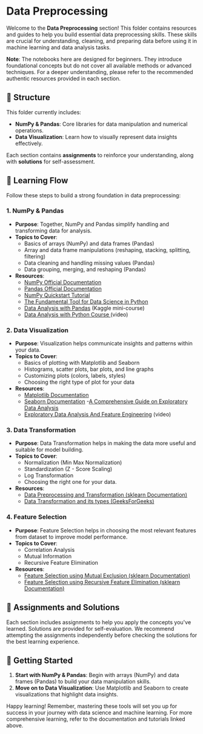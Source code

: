 # Data Preprocessing

Welcome to the **Data Preprocessing** section! This folder contains resources and guides to help you build essential data preprocessing skills. These skills are crucial for understanding, cleaning, and preparing data before using it in machine learning and data analysis tasks.

**Note**: The notebooks here are designed for beginners. They introduce foundational concepts but do not cover all available methods or advanced techniques. For a deeper understanding, please refer to the recommended authentic resources provided in each section.

## 📂 Structure

This folder currently includes:
- **NumPy & Pandas**: Core libraries for data manipulation and numerical operations.
- **Data Visualization**: Learn how to visually represent data insights effectively.

Each section contains **assignments** to reinforce your understanding, along with **solutions** for self-assessment.

## 🔗 Learning Flow

Follow these steps to build a strong foundation in data preprocessing:

### 1. **NumPy & Pandas**
   - **Purpose**: Together, NumPy and Pandas simplify handling and transforming data for analysis.
   - **Topics to Cover**:
     - Basics of arrays (NumPy) and data frames (Pandas)
     - Array and data frame manipulations (reshaping, stacking, splitting, filtering)
     - Data cleaning and handling missing values (Pandas)
     - Data grouping, merging, and reshaping (Pandas)
   - **Resources**:
     - [NumPy Official Documentation](https://numpy.org/doc/stable/)
     - [Pandas Official Documentation](https://pandas.pydata.org/docs/)
     - [NumPy Quickstart Tutorial](https://numpy.org/doc/stable/user/quickstart.html)
     - [The Fundamental Tool for Data Science in Python](https://medium.com/@m.franfuentes/numpy-the-fundamental-tool-for-data-science-in-python-fa2b605a3bf9)
     - [Data Analysis with Pandas](https://www.kaggle.com/learn/pandas) (Kaggle mini-course)
     - [Data Analysis with Python Course ](https://www.youtube.com/watch?v=GPVsHOlRBBI) (video)

### 2. **Data Visualization**
   - **Purpose**: Visualization helps communicate insights and patterns within your data.
   - **Topics to Cover**:
     - Basics of plotting with Matplotlib and Seaborn
     - Histograms, scatter plots, bar plots, and line graphs
     - Customizing plots (colors, labels, styles)
     - Choosing the right type of plot for your data
   - **Resources**:
     - [Matplotlib Documentation](https://matplotlib.org/stable/contents.html)
     - [Seaborn Documentation](https://seaborn.pydata.org/)
     -[A Comprehensive Guide on Exploratory Data Analysis](https://medium.com/@pabbakavya123/a-comprehensive-guide-on-exploratory-data-analysis-eda-ab38f33d6abc)
     - [ Exploratory Data Analysis And Feature Engineering](https://www.youtube.com/watch?v=fHFOANOHwh8) (video)

### 3. **Data Transformation**
   - **Purpose**: Data Transformation helps in making the data more useful and suitable for model building.
   - **Topics to Cover**:
     - Normalization (Min Max Normalization)
     - Standardization (Z - Score Scaling)
     - Log Transformation
     - Choosing the right one for your data.
   - **Resources**:
     - [Data Preprocessing and Transformation (sklearn Documentation)](https://scikit-learn.org/stable/modules/preprocessing.html)
     - [Data Transformation and its types (GeeksForGeeks)](https://www.geeksforgeeks.org/data-transformation-in-data-mining/)

### 4. **Feature Selection**
   - **Purpose**: Feature Selection helps in choosing the most relevant features from dataset to improve model performance.
   - **Topics to Cover**:
     - Correlation Analysis
     - Mutual Information
     - Recursive Feature Elimination 
   - **Resources**:
     - [Feature Selection using Mutual Exclusion (sklearn Documentation)](https://scikit-learn.org/stable/modules/generated/sklearn.feature_selection.mutual_info_classif.html)
     - [Feature Selection using Recursive Feature Elimination (sklearn Documentation)](https://scikit-learn.org/stable/modules/generated/sklearn.feature_selection.RFE.html)

## 📝 Assignments and Solutions

Each section includes assignments to help you apply the concepts you've learned. Solutions are provided for self-evaluation. We recommend attempting the assignments independently before checking the solutions for the best learning experience.

## 🏁 Getting Started

1. **Start with NumPy & Pandas**: Begin with arrays (NumPy) and data frames (Pandas) to build your data manipulation skills.
2. **Move on to Data Visualization**: Use Matplotlib and Seaborn to create visualizations that highlight data insights.

Happy learning! Remember, mastering these tools will set you up for success in your journey with data science and machine learning. For more comprehensive learning, refer to the documentation and tutorials linked above.
